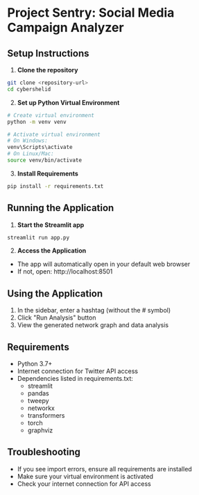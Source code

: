 # Project Sentry: Social Media Campaign Analyzer

## Setup Instructions

1. **Clone the repository**
```bash
git clone <repository-url>
cd cybershelid
```

2. **Set up Python Virtual Environment**
```bash
# Create virtual environment
python -m venv venv

# Activate virtual environment
# On Windows:
venv\Scripts\activate
# On Linux/Mac:
source venv/bin/activate
```

3. **Install Requirements**
```bash
pip install -r requirements.txt
```

## Running the Application

1. **Start the Streamlit app**
```bash
streamlit run app.py
```

2. **Access the Application**
- The app will automatically open in your default web browser
- If not, open: http://localhost:8501

## Using the Application

1. In the sidebar, enter a hashtag (without the # symbol)
2. Click "Run Analysis" button
3. View the generated network graph and data analysis

## Requirements
- Python 3.7+
- Internet connection for Twitter API access
- Dependencies listed in requirements.txt:
  - streamlit
  - pandas
  - tweepy
  - networkx
  - transformers
  - torch
  - graphviz

## Troubleshooting
- If you see import errors, ensure all requirements are installed
- Make sure your virtual environment is activated
- Check your internet connection for API access
